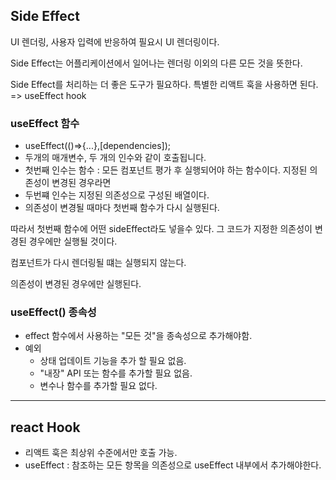 ## Side Effect

UI 렌더링, 사용자 입력에 반응하여 필요시 UI 렌더링이다.

Side Effect는 어플리케이션에서 일어나는 렌더링 이외의 다른 모든 것을 뜻한다.

Side Effect를 처리하는 더 좋은 도구가 필요하다. 특별한 리액트 훅을 사용하면 된다.
=> useEffect hook

### useEffect 함수

- useEffect(()=>{...},[dependencies]);
- 두개의 매개변수, 두 개의 인수와 같이 호출됩니다.
- 첫번째 인수는 함수 : 모든 컴포넌트 평가 후 실행되어야 하는 함수이다. 지정된 의존성이 변경된 경우라면
- 두번쨰 인수는 지정된 의존성으로 구성된 배열이다.
- 의존성이 변경될 때마다 첫번째 함수가 다시 실행된다.

따라서 첫번째 함수에 어떤 sideEffect라도 넣을수 있다. 그 코드가 지정한 의존성이 변경된 경우에만 실행될 것이다.

컴포넌트가 다시 렌더링될 떄는 실행되지 않는다.

의존성이 변경된 경우에만 실행된다.

### useEffect() 종속성

- effect 함수에서 사용하는 "모든 것"을 종속성으로 추가해야함.
- 예외
  - 상태 업데이트 기능을 추가 할 필요 없음.
  - "내장" API 또는 함수를 추가할 필요 없음.
  - 변수나 함수를 추가할 필요 없다.

---

## react Hook

- 리액트 훅은 최상위 수준에서만 호출 가능.
- useEffect : 참조하는 모든 항목을 의존성으로 useEffect 내부에서 추가해야한다.

